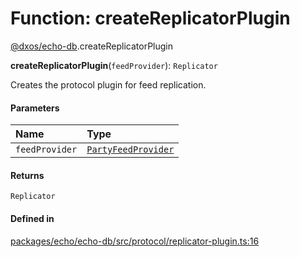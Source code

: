 # Function: createReplicatorPlugin

[@dxos/echo-db](../modules/dxos_echo_db.md).createReplicatorPlugin

**createReplicatorPlugin**(`feedProvider`): `Replicator`

Creates the protocol plugin for feed replication.

#### Parameters

| Name | Type |
| :------ | :------ |
| `feedProvider` | [`PartyFeedProvider`](../classes/dxos_echo_db.PartyFeedProvider.md) |

#### Returns

`Replicator`

#### Defined in

[packages/echo/echo-db/src/protocol/replicator-plugin.ts:16](https://github.com/dxos/dxos/blob/main/packages/echo/echo-db/src/protocol/replicator-plugin.ts#L16)
